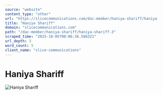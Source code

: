 ```yaml
---
source: "website"
content_type: "other"
url: "https://slicecommunications.com/dac-member/haniya-shariff/haniya-shariff-3"
title: "Haniya Shariff"
domain: "slicecommunications.com"
path: "/dac-member/haniya-shariff/haniya-shariff-3"
scraped_time: "2025-10-05T00:06:36.586321"
url_depth: 3
word_count: 5
client_name: "slice-communications"
---
```


# Haniya Shariff

![Haniya Shariff](https://slicecommunications.com/wp-content/uploads/2020/11/Haniya-Shariff-300x300.png)